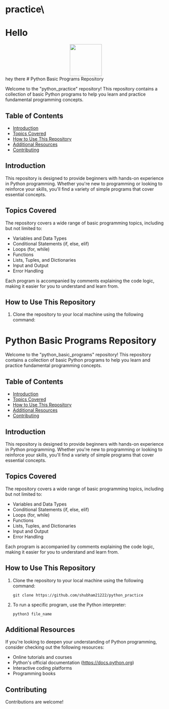 # practice\

<h1>Hello</h1>
<div id="header" align="center">
  <img src="https://media.giphy.com/media/M9gbBd9nbDrOTu1Mqx/giphy.gif" width="100"/>
</div>
hey there 
# Python Basic Programs Repository

Welcome to the "python_practice" repository! This repository contains a collection of basic Python programs to help you learn and practice fundamental programming concepts.

## Table of Contents

- [Introduction](#introduction)
- [Topics Covered](#topics-covered)
- [How to Use This Repository](#how-to-use-this-repository)
- [Additional Resources](#additional-resources)
- [Contributing](#contributing)

## Introduction

This repository is designed to provide beginners with hands-on experience in Python programming. Whether you're new to programming or looking to reinforce your skills, you'll find a variety of simple programs that cover essential concepts.

## Topics Covered

The repository covers a wide range of basic programming topics, including but not limited to:

- Variables and Data Types
- Conditional Statements (if, else, elif)
- Loops (for, while)
- Functions
- Lists, Tuples, and Dictionaries
- Input and Output
- Error Handling

Each program is accompanied by comments explaining the code logic, making it easier for you to understand and learn from.

## How to Use This Repository

1. Clone the repository to your local machine using the following command:
# Python Basic Programs Repository

Welcome to the "python_basic_programs" repository! This repository contains a collection of basic Python programs to help you learn and practice fundamental programming concepts.

## Table of Contents

- [Introduction](#introduction)
- [Topics Covered](#topics-covered)
- [How to Use This Repository](#how-to-use-this-repository)
- [Additional Resources](#additional-resources)
- [Contributing](#contributing)

## Introduction

This repository is designed to provide beginners with hands-on experience in Python programming. Whether you're new to programming or looking to reinforce your skills, you'll find a variety of simple programs that cover essential concepts.

## Topics Covered

The repository covers a wide range of basic programming topics, including but not limited to:

- Variables and Data Types
- Conditional Statements (if, else, elif)
- Loops (for, while)
- Functions
- Lists, Tuples, and Dictionaries
- Input and Output
- Error Handling

Each program is accompanied by comments explaining the code logic, making it easier for you to understand and learn from.

## How to Use This Repository

1. Clone the repository to your local machine using the following command:

    ``git clone https://github.com/shubham21222/python_practice``

2. To run a specific program, use the Python interpreter:

    ``python3 file_name``

## Additional Resources

If you're looking to deepen your understanding of Python programming, consider checking out the following resources:

- Online tutorials and courses
- Python's official documentation (https://docs.python.org)
- Interactive coding platforms
- Programming books

## Contributing

Contributions are welcome!
